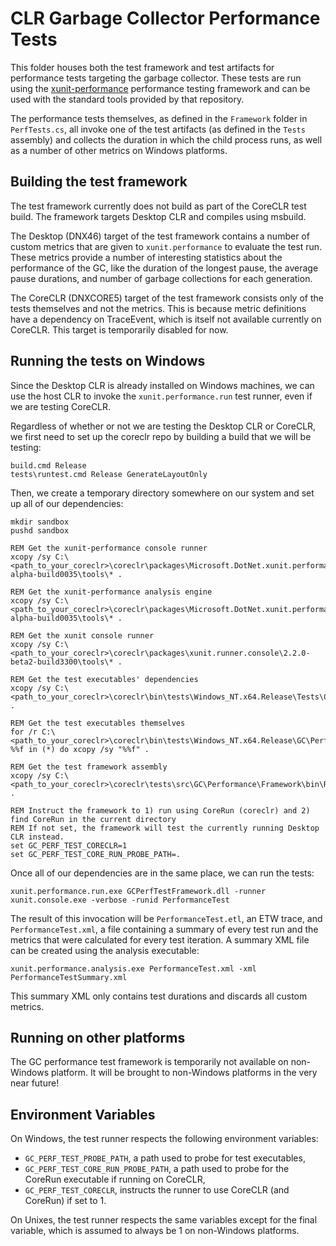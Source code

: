 # CLR Garbage Collector Performance Tests
This folder houses both the test framework and test artifacts for performance tests
targeting the garbage collector. These tests are run using the
[xunit-performance](https://github.com/Microsoft/xunit-performance) performance testing
framework and can be used with the standard tools provided by that repository.

The performance tests themselves, as defined in the `Framework` folder in `PerfTests.cs`,
all invoke one of the test artifacts (as defined in the `Tests` assembly) and collects the duration
in which the child process runs, as well as a number of other metrics on Windows platforms.

## Building the test framework
The test framework currently does not build as part of the CoreCLR test build. The
framework targets Desktop CLR and compiles using msbuild.

The Desktop (DNX46) target of the test framework contains a number of custom metrics that are given
to `xunit.performance` to evaluate the test run. These metrics provide a number of interesting
statistics about the performance of the GC, like the duration of the longest pause, the average pause
durations, and number of garbage collections for each generation.

The CoreCLR (DNXCORE5) target of the test framework consists only of the tests themselves and not
the metrics. This is because metric definitions have a dependency on TraceEvent, which is itself
not available currently on CoreCLR. This target is temporarily disabled for now.

## Running the tests on Windows
Since the Desktop CLR is already installed on Windows machines, we can use the host CLR to
invoke the `xunit.performance.run` test runner, even if we are testing CoreCLR.

Regardless of whether or not we are testing the Desktop CLR or CoreCLR, we first need to set up
the coreclr repo by building a build that we will be testing:

```
build.cmd Release
tests\runtest.cmd Release GenerateLayoutOnly
```

Then, we create a temporary directory somewhere on our system and set up all of our dependencies:

```
mkdir sandbox
pushd sandbox

REM Get the xunit-performance console runner
xcopy /sy C:\<path_to_your_coreclr>\coreclr\packages\Microsoft.DotNet.xunit.performance.runner.Windows\1.0.0-alpha-build0035\tools\* .

REM Get the xunit-performance analysis engine
xcopy /sy C:\<path_to_your_coreclr>\coreclr\packages\Microsoft.DotNet.xunit.performance.analysis\1.0.0-alpha-build0035\tools\* .

REM Get the xunit console runner
xcopy /sy C:\<path_to_your_coreclr>\coreclr\packages\xunit.runner.console\2.2.0-beta2-build3300\tools\* .

REM Get the test executables' dependencies
xcopy /sy C:\<path_to_your_coreclr>\coreclr\bin\tests\Windows_NT.x64.Release\Tests\Core_Root\* .

REM Get the test executables themselves
for /r C:\<path_to_your_coreclr>\coreclr\bin\tests\Windows_NT.x64.Release\GC\Performance\Tests\ %%f in (*) do xcopy /sy "%%f" .

REM Get the test framework assembly
xcopy /sy C:\<path_to_your_coreclr>\coreclr\tests\src\GC\Performance\Framework\bin\Release\* .

REM Instruct the framework to 1) run using CoreRun (coreclr) and 2) find CoreRun in the current directory
REM If not set, the framework will test the currently running Desktop CLR instead.
set GC_PERF_TEST_CORECLR=1
set GC_PERF_TEST_CORE_RUN_PROBE_PATH=.
```

Once all of our dependencies are in the same place, we can run the tests:
```
xunit.performance.run.exe GCPerfTestFramework.dll -runner xunit.console.exe -verbose -runid PerformanceTest
```

The result of this invocation will be `PerformanceTest.etl`, an ETW trace, and `PerformanceTest.xml`, a file
containing a summary of every test run and the metrics that were calculated for every test iteration. A summary
XML file can be created using the analysis executable:

```
xunit.performance.analysis.exe PerformanceTest.xml -xml PerformanceTestSummary.xml
```

This summary XML only contains test durations and discards all custom metrics.

## Running on other platforms
The GC performance test framework is temporarily not available on non-Windows platform. It will be brought to
non-Windows platforms in the very near future!

## Environment Variables
On Windows, the test runner respects the following environment variables:
* `GC_PERF_TEST_PROBE_PATH`, a path used to probe for test executables,
* `GC_PERF_TEST_CORE_RUN_PROBE_PATH`, a path used to probe for the CoreRun executable if running on CoreCLR,
* `GC_PERF_TEST_CORECLR`, instructs the runner to use CoreCLR (and CoreRun) if set to 1.

On Unixes, the test runner respects the same variables except for the final variable, which is assumed to
always be 1 on non-Windows platforms.